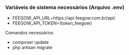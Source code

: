 <h3>Variáveis de sistema necessários (Arquivo .env)</h3>

<ul>
    <li>FEEGOW_API_URL=https://api.feegow.com.br/api/</li>
    <li>FEEGOW_API_TOKEN={token_feegow}</li>
</ul>

Comandos necessários

<ul>
    <li>composer update</li>
    <li>php artisan migrate</li>
</ul>